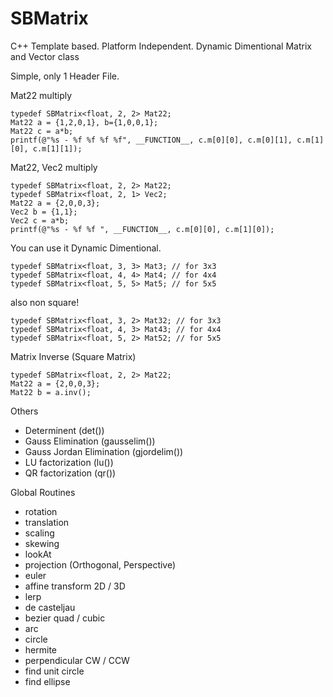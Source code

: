 SBMatrix
=======

C++ Template based.
Platform Independent.
Dynamic Dimentional Matrix and Vector class

Simple, only 1 Header File.


Mat22 multiply

    typedef SBMatrix<float, 2, 2> Mat22;
    Mat22 a = {1,2,0,1}, b={1,0,0,1};
    Mat22 c = a*b;
    printf(@"%s - %f %f %f %f", __FUNCTION__, c.m[0][0], c.m[0][1], c.m[1][0], c.m[1][1]);


Mat22, Vec2 multiply

    typedef SBMatrix<float, 2, 2> Mat22;
    typedef SBMatrix<float, 2, 1> Vec2;
    Mat22 a = {2,0,0,3};
    Vec2 b = {1,1};
    Vec2 c = a*b;
    printf(@"%s - %f %f ", __FUNCTION__, c.m[0][0], c.m[1][0]);

You can use it Dynamic Dimentional.

    typedef SBMatrix<float, 3, 3> Mat3; // for 3x3
    typedef SBMatrix<float, 4, 4> Mat4; // for 4x4
    typedef SBMatrix<float, 5, 5> Mat5; // for 5x5

also non square!

    typedef SBMatrix<float, 3, 2> Mat32; // for 3x3
    typedef SBMatrix<float, 4, 3> Mat43; // for 4x4
    typedef SBMatrix<float, 5, 2> Mat52; // for 5x5

Matrix Inverse (Square Matrix)

    typedef SBMatrix<float, 2, 2> Mat22;
    Mat22 a = {2,0,0,3};
    Mat22 b = a.inv();

Others
- Determinent (det())
- Gauss Elimination (gausselim())
- Gauss Jordan Elimination (gjordelim())
- LU factorization (lu())
- QR factorization (qr())

Global Routines
- rotation
- translation
- scaling
- skewing
- lookAt
- projection (Orthogonal, Perspective)
- euler
- affine transform 2D / 3D
- lerp
- de casteljau
- bezier quad / cubic
- arc
- circle
- hermite
- perpendicular CW / CCW
- find unit circle
- find ellipse


